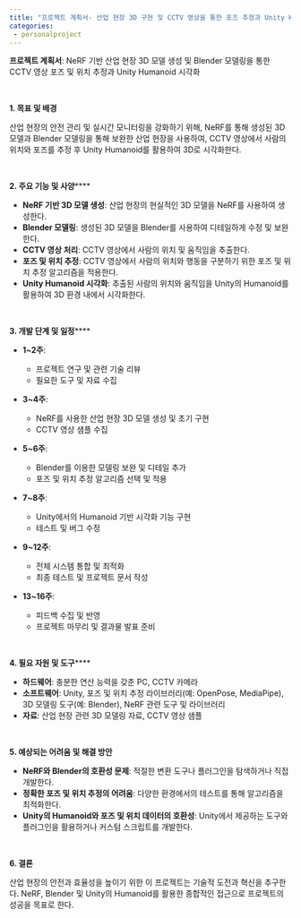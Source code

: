 ```yaml
---
title: "프로젝트 계획서- 산업 현장 3D 구현 및 CCTV 영상을 통한 포즈 추정과 Unity Humanoid 시각화"
categories:
 - personalproject
---
```









**프로젝트 계획서**: NeRF 기반 산업 현장 3D 모델 생성 및 Blender 모델링을 통한 CCTV 영상 포즈 및 위치 추정과 Unity Humanoid 시각화

​

**1. 목표 및 배경** **​**

산업 현장의 안전 관리 및 실시간 모니터링을 강화하기 위해, NeRF를 통해 생성된 3D 모델과 Blender 모델링을 통해 보완한 산업 현장을 사용하여, CCTV 영상에서 사람의 위치와 포즈를 추정 후 Unity Humanoid를 활용하여 3D로 시각화한다.

​

**2. 주요 기능 및 사양****​**

* **NeRF 기반 3D 모델 생성**: 산업 현장의 현실적인 3D 모델을 NeRF를 사용하여 생성한다.
* **Blender 모델링**: 생성된 3D 모델을 Blender를 사용하여 디테일하게 수정 및 보완한다.
* **CCTV 영상 처리**: CCTV 영상에서 사람의 위치 및 움직임을 추출한다.
* **포즈 및 위치 추정**: CCTV 영상에서 사람의 위치와 행동을 구분하기 위한 포즈 및 위치 추정 알고리즘을 적용한다.
* **Unity Humanoid 시각화**: 추출된 사람의 위치와 움직임을 Unity의 Humanoid를 활용하여 3D 환경 내에서 시각화한다.

​

**3. 개발 단계 및 일정****​**

* **1~2주**:


	+ 프로젝트 연구 및 관련 기술 리뷰
	+ 필요한 도구 및 자료 수집
* **3~4주**:


	+ NeRF를 사용한 산업 현장 3D 모델 생성 및 초기 구현
	+ CCTV 영상 샘플 수집
* **5~6주**:


	+ Blender를 이용한 모델링 보완 및 디테일 추가
	+ 포즈 및 위치 추정 알고리즘 선택 및 적용
* **7~8주**:


	+ Unity에서의 Humanoid 기반 시각화 기능 구현
	+ 테스트 및 버그 수정
* **9~12주**:


	+ 전체 시스템 통합 및 최적화
	+ 최종 테스트 및 프로젝트 문서 작성
* **13~16주**:


	+ 피드백 수집 및 반영
	+ 프로젝트 마무리 및 결과물 발표 준비

​

**4. 필요 자원 및 도구****​**

* **하드웨어**: 충분한 연산 능력을 갖춘 PC, CCTV 카메라
* **소프트웨어**: Unity, 포즈 및 위치 추정 라이브러리(예: OpenPose, MediaPipe), 3D 모델링 도구(예: Blender), NeRF 관련 도구 및 라이브러리
* **자료**: 산업 현장 관련 3D 모델링 자료, CCTV 영상 샘플

​

**5. 예상되는 어려움 및 해결 방안**

* **NeRF와 Blender의 호환성 문제**: 적절한 변환 도구나 플러그인을 탐색하거나 직접 개발한다.
* **정확한 포즈 및 위치 추정의 어려움**: 다양한 환경에서의 테스트를 통해 알고리즘을 최적화한다.
* **Unity의 Humanoid와 포즈 및 위치 데이터의 호환성**: Unity에서 제공하는 도구와 플러그인을 활용하거나 커스텀 스크립트를 개발한다.

​

**6. 결론** 

산업 현장의 안전과 효율성을 높이기 위한 이 프로젝트는 기술적 도전과 혁신을 추구한다. NeRF, Blender 및 Unity의 Humanoid를 활용한 종합적인 접근으로 프로젝트의 성공을 목표로 한다.

​





 

